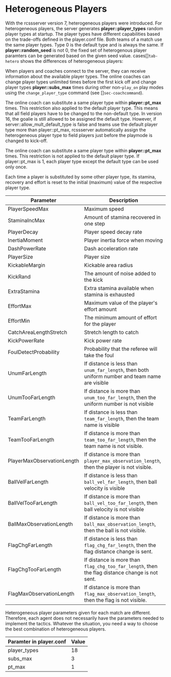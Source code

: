 # Heterogeneous Players
With the rcssserver version 7, heterogeneous players were introduced.
For heterogeneous players, the server generates
**player::player_types** random player types at startup.
The player types have different capabilities based on the trade-offs
defined in the player.conf file.
Both teams of a match use the same player types.
Type 0 is the default type and is always the same.
If **player::random_seed** is not 0, the fixed set of heterogenous
player paramters can be generated based on the given seed value.
cases[]`tab-hetero` shows the differences of heterogeneous players:

<!---Correct this refrence later--->

When players and coaches connect to the server, they can receive
information about the available player types.
The online coaches can change player types unlimited times before the
first kick off and change player types **player::subs_max** times
during other non-`play_on` play modes using the `change_player_type`
command (see []`sec-coachcommand`).

<!---Correct this refrence later--->

The online coach can substitute a same player type within
**player::pt_max** times.
This restriction also applied to the default player type.
This means that all field players have to be changed to the
non-default type.
In version 16, the goalie is still allowed to be assigned the default type.
However, if server::allow_mult_default_type is false and teams
use the default player type more than player::pt_max, rcssserver
automatically assign the heterogeneous player type to field
players just before the playmode is changed to kick-off.

The online coach can substitute a same player type within
**player::pt_max** times.
This restriction is not applied to the default player type.
If player::pt_max is 1, each player type except the default type can be used only once.

Each time a player is substituted by some other player type, its
stamina, recovery and effort is reset to the initial (maximum) value
of the respective player type.

| Parameter                      | Description                                                                                     |
|--------------------------------|-------------------------------------------------------------------------------------------------|
| PlayerSpeedMax                | Maximum speed                                                                                   |
| StaminaIncMax                 | Amount of stamina recovered in one step                                                         |
| PlayerDecay                   | Player speed decay rate                                                                         |
| InertiaMoment                 | Player inertia force when moving                                                                |
| DashPowerRate                 | Dash acceleration rate                                                                          |
| PlayerSize                    | Player size                                                                                    |
| KickableMargin                | Kickable area radius                                                                            |
| KickRand                      | The amount of noise added to the kick                                                           |
| ExtraStamina                  | Extra stamina available when stamina is exhausted                                               |
| EffortMax                     | Maximum value of the player's effort amount                                                     |
| EffortMin                     | The minimum amount of effort for the player                                                     |
| CatchAreaLengthStretch        | Stretch length to catch                                                                         |
| KickPowerRate                 | Kick power rate                                                                                 |
| FoulDetectProbability         | Probability that the referee will take the foul                                                 |
| UnumFarLength                 | If distance is less than `unum_far_length`, then both uniform number and team name are visible |
| UnumTooFarLength              | If distance is more than `unum_too_far_length`, then the uniform number is not visible        |
| TeamFarLength                 | If distance is less than `team_far_length`, then the team name is visible                      |
| TeamTooFarLength              | If distance is more than `team_too_far_length`, then the team name is not visible.            |
| PlayerMaxObservationLength     | If distance is more than `player_max_observation_length`, then the player is not visible.      |
| BallVelFarLength              | If distance is less than `ball_vel_far_length`, then ball velocity is visible                 |
| BallVelTooFarLength           | If distance is more than `ball_vel_too_far_length`, then ball velocity is not visible         |
| BallMaxObservationLength      | If distance is more than `ball_max_observation_length`, then the ball is not visible.         |
| FlagChgFarLength              | If distance is less than `flag_chg_far_length`, then the flag distance change is sent.       |
| FlagChgTooFarLength           | If distance is more than `flag_chg_too_far_length`, then the flag distance change is not sent. |
| FlagMaxObservationLength      | If distance is more than `flag_max_observation_length`, then the flag is not visible.         |


Heterogeneous player parameters given for each match are different.
Therefore, each agent does not necessarily have the parameters needed to implement the tactics.
Whatever the situation, you need a way to choose the best combination of heterogeneous players.

| Paramter in player.conf | Value |
|-------------------------|-------|
| player_types            | 18    |
| subs_max                | 3     |
| pt_max                  | 1     |
